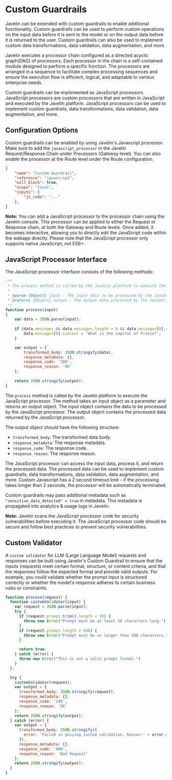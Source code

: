 # Custom Guardrails

Javelin can be extended with custom guardrails to enable additional functionality. Custom guardrails can be used to perform custom operations on the input data before it is sent to the model or on the output data before it is returned to the user. Custom guardrails can also be used to implement custom data transformations, data validation, data augmentation, and more. 

Javelin executes a processor chain configured as a directed acyclic graph(DAG) of processors. Each processor in the chain is a self-contained module designed to perform a specific function. The processors are arranged in a sequence to facilitate complex processing sequences and ensure the execution flow is efficient, logical, and adaptable to various enterprise needs. 

Custom guardrails can be implemented as JavaScript processors. JavaScript processors are custom processors that are written in JavaScript and executed by the Javelin platform. JavaScript processors can be used to implement custom guardrails, data transformations, data validation, data augmentation, and more.

## Configuration Options

Custom guardrails can be enabled by using Javelin's Javascript processor. Make sure to add the `javascript_processor` in the Javelin Request/Response Chain under Processors (Gateway level). You can also enable the processor at the Route level under the Route configuration.

```json
{
    "name": "Custom Guardrail",
    "reference": "javascript",
    "will_block": true,
    "scope": "local",
    "inputs": {
        "js_code": "..."
    },
}
```

**Note:** You can add a JavaScript processor to the processor chain using the Javelin console. This processor can be applied to either the Request or Response chain, at both the Gateway and Route levels. Once added, it becomes interactive, allowing you to directly edit the JavaScript code within the webapp directly. Please note that the JavaScript processor only supports native JavaScript, not ES6+.

## JavaScript Processor Interface

The JavaScript processor interface consists of the following methods:

```javascript
/**
 * The process method is called by the Javelin platform to execute the JavaScript processor.
 * 
 * @param {Object} input - The input data to be processed by the JavaScript processor.
 * @returns {Object} output - The output data processed by the JavaScript processor.
 */
function process(input) 
{ 
    var data = JSON.parse(input); 
    
    if (data.messages && data.messages.length > 0 && data.messages[0].content === 'What is the capital of country?') {
        data.messages[0].content = 'What is the capital of France?'; 
    } 

    var output = { 
        transformed_body: JSON.stringify(data), 
        response_metadata: {}, 
        response_code: '200', 
        response_reason: 'OK' 
    }; 
    
    return JSON.stringify(output); 
}
```

The `process` method is called by the Javelin platform to execute the JavaScript processor. The method takes an input object as a parameter and returns an output object. The input object contains the data to be processed by the JavaScript processor. The output object contains the processed data returned by the JavaScript processor.

The output object should have the following structure:

- `transformed_body`: The transformed data body.
- `response_metadata`: The response metadata.
- `response_code`: The response code.
- `response_reason`: The response reason.

The JavaScript processor can access the input data, process it, and return the processed data. The processed data can be used to implement custom guardrails, data transformations, data validation, data augmentation, and more. Custom Javascript has a 2 second timeout limit - if the processing takes longer than 2 seconds, the processor will be automatically terminated.

Custom guardrails may pass additional metadata such as `"sensitive_data_detected" = true` in metadata. This metadata is propagated into analytics & usage logs in Javelin. 

**Note:** Javelin scans the JavaScript processor code for security vulnerabilities before executing it. The JavaScript processor code should be secure and follow best practices to prevent security vulnerabilities.

## Custom Validator

A `custom validator` for LLM (Large Language Model) requests and responses can be built using Javelin's Custom Guardrail to ensure that the inputs (requests) meet certain format, structure, or content criteria, and that the responses follow the expected format and provide valid outputs. For example, you could validate whether the prompt input is structured correctly or whether the model's response adheres to certain business rules or constraints.

```javascript
function process(request) {
  function customValidator(input) {
    var request = JSON.parse(input);
    try {
      if (request.prompt.trim().length < 10) {
        throw new Error("Prompt must be at least 10 characters long.");
      }
      if (request.prompt.length > 500) {
        throw new Error("Prompt must be no longer than 500 characters.");
      }

      return true;
    } catch (error) {
      throw new Error("This is not a valid prompt format.")
    }
  };

  try {
    customValidator(request);
    var output = {
      transformed_body: JSON.stringify(request),
      response_metadata: {},
      response_code: '200',
      response_reason: 'OK'
    };
    return JSON.stringify(output);
  } catch (error) {
    var output = {
      transformed_body: JSON.stringify({
        error: 'Failed in passing custom validation. Reason:' + error.message
      }),
      response_metadata: {},
      response_code: '400',
      response_reason: 'Bad Request'
    };
    return JSON.stringify(output);
  }
}
```
